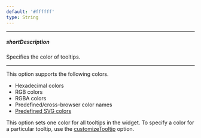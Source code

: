 ```yaml
---
default: '#ffffff'
type: String
---
```

---
##### shortDescription
Specifies the color of tooltips.

---
This option supports the following colors.

* Hexadecimal colors
* RGB colors
* RGBA colors
* Predefined/cross-browser color names
* [Predefined SVG colors](https://www.w3.org/TR/SVG/types.html#ColorKeywords)

This option sets one color for all tooltips in the widget. To specify a color for a particular tooltip, use the [customizeTooltip](/api-reference/20%20Data%20Visualization%20Widgets/BaseGauge/1%20Configuration/tooltip/customizeTooltip.md '{basewidgetpath}/Configuration/tooltip#customizeTooltip') option.